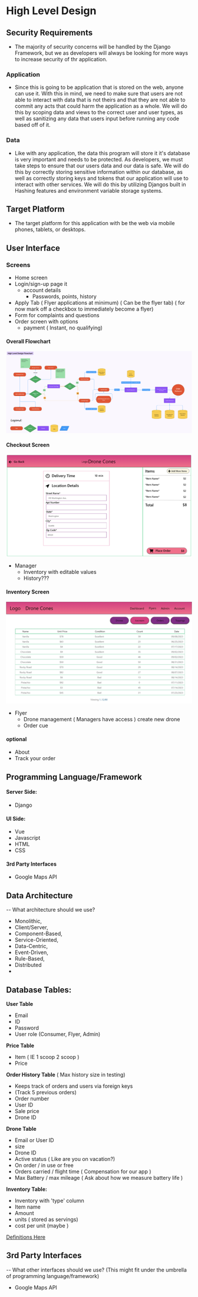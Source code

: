# High Level Design

## Security Requirements
- The majority of security concerns will be handled by the Django Framework, but we as developers will always be looking for more ways to increase security of thr application. 
### Application
- Since this is going to be application that is stored on the web, anyone can use it. With this in mind, we need to make sure that users are not able to interact with data that is not theirs and that they are not able to commit any acts that could harm the application as a whole. We will do this by scoping data and views to the correct user and user types, as well as sanitizing any data that users input before running any code based off of it. 
### Data
- Like with any application, the data this program will store it it's database is very important and needs to be protected. As developers, we must take steps to ensure that our users data and our data is safe. We will do this by correctly storing sensitive information within our database, as well as correctly storing keys and tokens that our application will use to interact with other services. We will do this by utilizing Djangos built in Hashing features and environment variable storage systems. 

## Target Platform
- The target platform for this application with be the web via mobile phones, tablets, or desktops.
## User Interface

### Screens
- Home screen 
- Login/sign-up page it 
    - account details 
        - Passwords, points, history 
- Apply Tab ( Flyer applications at minimum) ( Can be the flyer tab)  ( for now mark off a checkbox to immediately become a flyer)
- Form for complaints and questions 
- Order screen with options 
    - payment ( Instant, no qualifying)
#### Overall Flowchart
![Overall Flowchart](md_images/Figma_Diagram.png)
#### Checkout Screen
![Checkout Screen](md_images/checkout_screen.png)
- Manager 
    - Inventory with editable values 
    - History???
#### Inventory Screen
![Inventory Screen](md_images/inventory_screen.jpg)
- Flyer 
    - Drone management ( Managers have access ) create new drone 
    - Order cue 
#### optional 
- About 
-   Track your order 

## Programming Language/Framework
#### Server Side:
- Django
#### UI Side:
- Vue
- Javascript
- HTML
- CSS
#### 3rd Party Interfaces
- Google Maps API
## Data Architecture
-- What architecture should we use? 
- Monolithic,
- Client/Server,
- Component-Based,
- Service-Oriented, 
- Data-Centric,
- Event-Driven,
- Rule-Based,
- Distributed
- 
## Database Tables:
**User Table**
- Email
- ID 
- Password
- User role (Consumer, Flyer, Admin)

**Price Table**
- Item  ( IE 1 scoop 2 scoop )
- Price 

**Order History Table**
( Max history size in testing)
- Keeps track of orders and users via foreign keys
- (Track 5 previous orders)
- Order number 
- User ID 
- Sale price 
- Drone ID

**Drone Table**
- Email or User ID 
- size 
- Drone ID
- Active status ( Like are you on vacation?)
- On order / in use or free 
- Orders carried / flight time  ( Compensation for our app )
- Max Battery / max mileage ( Ask about how we measure battery life )

**Inventory Table:**
- Inventory with 'type' column
- Item name 
- Amount 
- units ( stored as servings) 
- cost per unit (maybe )




[Definitions Here](https://gitlab.cs.usu.edu/erik.falor/fa23-cs3450-lecturenotes/-/tree/master/Module2/Lec09-Mon_Sep_18?ref_type=heads)
## 3rd Party Interfaces
-- What other interfaces should we use? (This might fit under the umbrella of programming language/framework)
- Google Maps API
